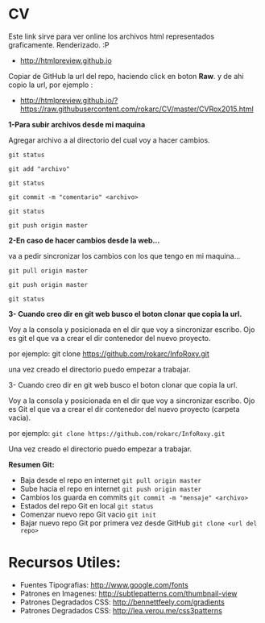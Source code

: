 # CV


Este link sirve para ver online los archivos html representados graficamente. Renderizado. :P
- http://htmlpreview.github.io


Copiar de GitHub la url del repo, haciendo click en boton **Raw**. y de ahi copio la url, por ejemplo :
- http://htmlpreview.github.io/?https://raw.githubusercontent.com/rokarc/CV/master/CVRox2015.html


**1-Para subir archivos desde mi maquina**

Agregar archivo a al directorio del cual voy a hacer cambios.

```
git status 

git add "archivo"

git status

git commit -m "comentario" <archivo>

git status

git push origin master
```

**2-En caso de hacer cambios desde la web...**

va a pedir sincronizar los cambios con los que tengo en mi maquina...

```
git pull origin master

git push origin master

git status
```

**3- Cuando creo dir en git web busco el boton clonar que copia la url.**

Voy a la consola y posicionada en el dir que voy a sincronizar escribo.
Ojo es git el que va a crear el dir contenedor del nuevo proyecto.

por ejemplo: git clone https://github.com/rokarc/InfoRoxy.git

una vez creado el directorio puedo empezar a trabajar.



3- Cuando creo dir en git web busco el boton clonar que copia la url.

Voy a la consola y posicionada en el dir que voy a sincronizar escribo.
Ojo es Git el que va a crear el dir contenedor del nuevo proyecto (carpeta vacia).

por ejemplo: `git clone https://github.com/rokarc/InfoRoxy.git`

Una vez creado el directorio puedo empezar a trabajar.


**Resumen Git:**
- Baja desde el repo en internet `git pull origin master`
- Sube hacia el repo en internet `git push origin master`
- Cambios los guarda en commits `git commit -m "mensaje" <archivo>`
- Estados del repo Git en local `git status`
- Comenzar nuevo repo Git vacio `git init`
- Bajar nuevo repo Git por primera vez desde GitHub `git clone <url del repo>`


# Recursos Utiles:
- Fuentes Tipografias: http://www.google.com/fonts
- Patrones en Imagenes: http://subtlepatterns.com/thumbnail-view
- Patrones Degradados CSS: http://bennettfeely.com/gradients
- Patrones Degradados CSS: http://lea.verou.me/css3patterns
